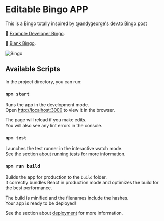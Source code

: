 # Editable Bingo APP
This is a Bingo totally inspired by [@andygeorge's dev.to Bingo post](https://dev.to/andygeorge/developer-bingo-56hp)

🔗 [Example Developer Bingo](https://davecaos.github.io/bingo/?0=Has%20a%20mechanical%20keyboard&1=Strong%20opinions%20about%20spaces%20vs%20tabs&2=Has%20over%203%20unfinished%20projects&3=Has%20a%20Mac,%20thinks%20windows%20user%20are%20scrubs&4=Has%20a%20PC,%20thinks%20Mac%20users%20are%20pretentious&5=Uses%20Linux,%20is%20currently%20debugging%20sound%20drivers&6=Has%20argued%20about%20a%20javascript%20framework%20in%20the%20last%20week&7=Says%20%22perfect%20is%20enemy%20of%20good%22but%20spend%2012%20hours%20refactoring%20yesterday&8=Wishes%20they%20were%20an%20Himalayan%20goat%20farmer%20instead&9=Hopes%20someone%20will%20ask%20them%20about%20this%20IDE%20theme&10=%22I%20don%27t%20need%20to%20write%20secure%20code%20it%27s%20not%20my%20job%22&11=Doesn%27t%20understand%20why%20security%20team%20looks%20so%20tired%20all%20time&12=FREE%20SPACE&13=Has%20tried%20keto&14=Extremely%20niche%20political%20ideology%20that%20no%20one%20else%20understand&15=Has%20horror%20stories%20from%20when%20they%20worked%20at%20a%20startup.%20&16=Has%20horror%20stories%20from%20when%20they%20worked%20at%20a%20megacorp.%20&17=Monitor%20sits%20on%20coding%20books%20they%27ve%20never%20read&18=Calls%20themself%20full%20stack&19=Hate%20it%20when%20people%20Calls%20themself%20full%20stack&20=Hasn%27t%20updated%20their%20blog%20in%206%20months.&21=Noise%20cancelling%20headphones&22=Has%2050%20unread%20LinkedIn%20messages%20from%20%20dodgy%20recruiters&23=Breaks%20into%20cold%20sweat%20when%20they%20think%20about%20having%20to%20do%20a%20tech%20interview%20again&24=Has%20named%20their%20desk%20plant&).


🔗 [Blank Bingo](https://davecaos.github.io/bingo/).

![Bingo](https://user-images.githubusercontent.com/6124495/107137446-7b4a4400-68eb-11eb-8e9c-cb4fce51eef3.png)




## Available Scripts

In the project directory, you can run:

### `npm start`

Runs the app in the development mode.\
Open [http://localhost:3000](http://localhost:3000) to view it in the browser.

The page will reload if you make edits.\
You will also see any lint errors in the console.

### `npm test`

Launches the test runner in the interactive watch mode.\
See the section about [running tests](https://facebook.github.io/create-react-app/docs/running-tests) for more information.

### `npm run build`

Builds the app for production to the `build` folder.\
It correctly bundles React in production mode and optimizes the build for the best performance.

The build is minified and the filenames include the hashes.\
Your app is ready to be deployed!

See the section about [deployment](https://facebook.github.io/create-react-app/docs/deployment) for more information.